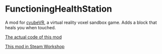 # FunctioningHealthStation
A mod for [cyubeVR](https://store.steampowered.com/app/619500/cyubeVR/), a virtual reality voxel sandbox game. Adds a block that heals you when touched.

[The actual code of this mod](<https://github.com/dndbeard/FunctioningHealthStation/blob/main/Update 52/Source/ProjectFiles/Source/Mod.cpp>)

[This mod in Steam Workshop](https://steamcommunity.com/sharedfiles/filedetails/?id=2836860451)
